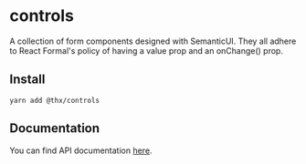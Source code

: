 # controls

A collection of form components designed with SemanticUI. They all adhere to React Formal's policy of having a value prop and an onChange() prop.

## Install
```
yarn add @thx/controls
```

## Documentation

You can find API documentation [here](/docs).
